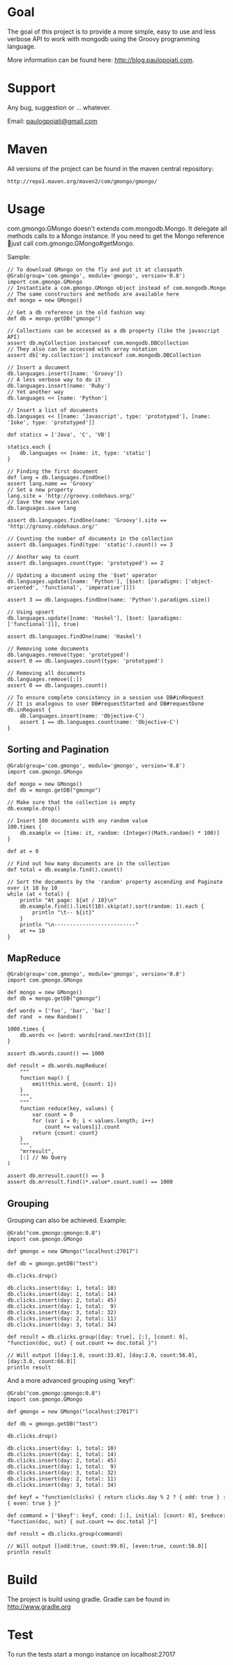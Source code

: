 # Goal

The goal of this project is to provide a more simple, easy to use and less verbose API to work with mongodb using the Groovy programming language.

More information can be found here: http://blog.paulopoiati.com.

# Support

Any bug, suggestion or ... whatever.

Email: paulogpoiati@gmail.com

# Maven

All versions of the project can be found in the maven central repository:

    http://repo1.maven.org/maven2/com/gmongo/gmongo/

# Usage

com.gmongo.GMongo doesn't extends com.mongodb.Mongo. It delegate all methods calls to a Mongo instance. If
you need to get the Mongo reference just call com.gmongo.GMongo#getMongo.

Sample:

    // To download GMongo on the fly and put it at classpath
    @Grab(group='com.gmongo', module='gmongo', version='0.8')
    import com.gmongo.GMongo
    // Instantiate a com.gmongo.GMongo object instead of com.mongodb.Mongo
    // The same constructors and methods are available here
    def mongo = new GMongo()
    
    // Get a db reference in the old fashion way
    def db = mongo.getDB("gmongo")

    // Collections can be accessed as a db property (like the javascript API)
    assert db.myCollection instanceof com.mongodb.DBCollection
    // They also can be accessed with array notation 
    assert db['my.collection'] instanceof com.mongodb.DBCollection

    // Insert a document
    db.languages.insert([name: 'Groovy'])
    // A less verbose way to do it
    db.languages.insert(name: 'Ruby')
    // Yet another way
    db.languages << [name: 'Python']

    // Insert a list of documents
    db.languages << [[name: 'Javascript', type: 'prototyped'], [name: 'Ioke', type: 'prototyped']]

    def statics = ['Java', 'C', 'VB']
    
    statics.each {
        db.languages << [name: it, type: 'static']
    }

    // Finding the first document
    def lang = db.languages.findOne()
    assert lang.name == 'Groovy'
    // Set a new property
    lang.site = 'http://groovy.codehaus.org/'
    // Save the new version
    db.languages.save lang

    assert db.languages.findOne(name: 'Groovy').site == 'http://groovy.codehaus.org/'

    // Counting the number of documents in the collection
    assert db.languages.find(type: 'static').count() == 3

    // Another way to count
    assert db.languages.count(type: 'prototyped') == 2
    
    // Updating a document using the '$set' operator
    db.languages.update([name: 'Python'], [$set: [paradigms: ['object-oriented', 'functional', 'imperative']]])
    
    assert 3 == db.languages.findOne(name: 'Python').paradigms.size()
    
    // Using upsert
    db.languages.update([name: 'Haskel'], [$set: [paradigms: ['functional']]], true)

    assert db.languages.findOne(name: 'Haskel')

    // Removing some documents
    db.languages.remove(type: 'prototyped')
    assert 0 == db.languages.count(type: 'prototyped')
    
    // Removing all documents
    db.languages.remove([:])
    assert 0 == db.languages.count()
    
    // To ensure complete consistency in a session use DB#inRequest
    // It is analogous to user DB#requestStarted and DB#requestDone
    db.inRequest {
        db.languages.insert(name: 'Objective-C')
        assert 1 == db.languages.count(name: 'Objective-C')
    }

## Sorting and Pagination
    @Grab(group='com.gmongo', module='gmongo', version='0.8')
    import com.gmongo.GMongo
    
    def mongo = new GMongo()
    def db = mongo.getDB("gmongo")
    
    // Make sure that the collection is empty
    db.example.drop()
    
    // Insert 100 documents with any random value
    100.times {
        db.example << [time: it, random: (Integer)(Math.random() * 100)]
    }
    
    def at = 0
    
    // Find out how many documents are in the collection
    def total = db.example.find().count()
    
    // Sort the documents by the 'random' property ascending and Paginate over it 10 by 10
    while (at < total) {
        println "At page: ${at / 10}\n"
        db.example.find().limit(10).skip(at).sort(random: 1).each {
            println "\t-- ${it}"
        }
        println "\n--------------------------"
        at += 10
    }
    
## MapReduce
    @Grab(group='com.gmongo', module='gmongo', version='0.8')
    import com.gmongo.GMongo

    def mongo = new GMongo()
    def db = mongo.getDB("gmongo")

    def words = ['foo', 'bar', 'baz']
    def rand  = new Random()		

    1000.times { 
        db.words << [word: words[rand.nextInt(3)]]
    }

    assert db.words.count() == 1000

    def result = db.words.mapReduce(
        """
        function map() {
            emit(this.word, {count: 1})
        }
        """,
        """
        function reduce(key, values) {
            var count = 0
            for (var i = 0; i < values.length; i++)
                count += values[i].count
            return {count: count}
        }
        """,
        "mrresult",
        [:] // No Query
    )

    assert db.mrresult.count() == 3
    assert db.mrresult.find()*.value*.count.sum() == 1000

## Grouping

Grouping can also be achieved. Example:

    @Grab("com.gmongo:gmongo:0.8")
    import com.gmongo.GMongo

    def gmongo = new GMongo("localhost:27017")

    def db = gmongo.getDB("test")

    db.clicks.drop()

    db.clicks.insert(day: 1, total: 10)
    db.clicks.insert(day: 1, total: 14)
    db.clicks.insert(day: 2, total: 45)
    db.clicks.insert(day: 1, total:  9)
    db.clicks.insert(day: 3, total: 32)
    db.clicks.insert(day: 2, total: 11)
    db.clicks.insert(day: 3, total: 34)

    def result = db.clicks.group([day: true], [:], [count: 0], "function(doc, out) { out.count += doc.total }")
    
    // Will output [[day:1.0, count:33.0], [day:2.0, count:56.0], [day:3.0, count:66.0]]
    println result

And a more advanced grouping using 'keyf':

    @Grab("com.gmongo:gmongo:0.8")
    import com.gmongo.GMongo

    def gmongo = new GMongo("localhost:27017")

    def db = gmongo.getDB("test")

    db.clicks.drop()

    db.clicks.insert(day: 1, total: 10)
    db.clicks.insert(day: 1, total: 14)
    db.clicks.insert(day: 2, total: 45)
    db.clicks.insert(day: 1, total:  9)
    db.clicks.insert(day: 3, total: 32)
    db.clicks.insert(day: 2, total: 11)
    db.clicks.insert(day: 3, total: 34)

    def keyf = "function(clicks) { return clicks.day % 2 ? { odd: true } : { even: true } }"

    def command = ['$keyf': keyf, cond: [:], initial: [count: 0], $reduce: "function(doc, out) { out.count += doc.total }"]

    def result = db.clicks.group(command)
    
    // Will output [[odd:true, count:99.0], [even:true, count:56.0]]
    println result  


# Build

The project is build using gradle. Gradle can be found in: http://www.gradle.org

# Test

To run the tests start a mongo instance on localhost:27017